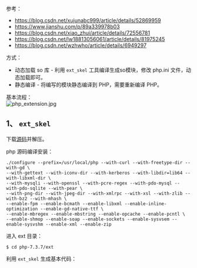 参考：  
* https://blog.csdn.net/xujunabc999/article/details/52869959  
* https://www.jianshu.com/p/89a339978b03
* https://blog.csdn.net/xiao_zhui/article/details/72556781
* https://blog.csdn.net/lw18813056061/article/details/81975245
* https://blog.csdn.net/wzhwho/article/details/6949297

方式：  
* 动态加载 so 库 - 利用 `ext_skel` 工具编译生成so模块，修改 php.ini 文件，动态加载即可。
* 静态编译 - 将编写的模块静态编译到 PHP，需要重新编译 PHP。

基本流程：  
![php_extension.jpg](https://github.com/nonelittlesong/study-resources/blob/master/images/PHP/php_extension.jpg)


## 1、 `ext_skel`
下载[源码](https://www.php.net/downloads.php)并解压。  

php 源码编译安装：  
```
./configure --prefix=/usr/local/php --with-curl --with-freetype-dir --with-gd \
--with-gettext --with-iconv-dir --with-kerberos --with-libdir=lib64 --with-libxml-dir \
--with-mysqli --with-openssl --with-pcre-regex --with-pdo-mysql --with-pdo-sqlite --with-pear \
--with-png-dir --with-jpeg-dir --with-xmlrpc --with-xsl --with-zlib --with-bz2 --with-mhash \
--enable-fpm --enable-bcmath --enable-libxml --enable-inline-optimization --enable-gd-native-ttf \
--enable-mbregex --enable-mbstring --enable-opcache --enable-pcntl \
--enable-shmop --enable-soap --enable-sockets --enable-sysvsem --enable-sysvshm --enable-xml --enable-zip
```

进入 ext 目录：  
```
$ cd php-7.3.7/ext
```
利用 `ext_skel` 生成基本代码：  
```

